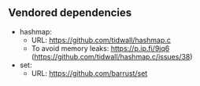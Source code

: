## Vendored dependencies

- hashmap:
  - URL: https://github.com/tidwall/hashmap.c
  - To avoid memory leaks: https://p.ip.fi/9jq6 (https://github.com/tidwall/hashmap.c/issues/38)
- set:
  - URL: https://github.com/barrust/set
